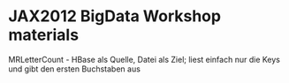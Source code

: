 JAX2012 BigData Workshop materials
==================================

MRLetterCount - HBase als Quelle, Datei als Ziel; liest einfach nur die Keys und gibt den ersten Buchstaben aus

